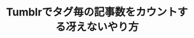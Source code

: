 ---
layout: post
title: Tumblrでタグ毎の記事数をカウントする冴えないやり方
permalink: /post/count-the-posts-of-each-tags-on-tumblr/
---
